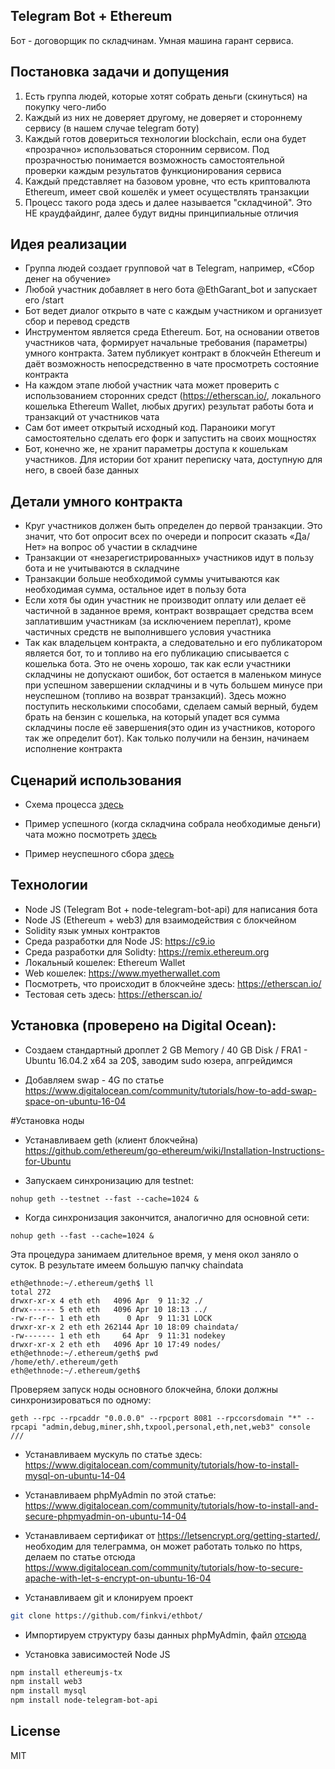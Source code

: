 ## Telegram Bot + Ethereum 

Бот - договорщик по складчинам. Умная машина гарант сервиса.

## Постановка задачи и допущения

1. Есть группа людей, которые хотят собрать деньги (скинуться) на покупку чего-либо
2. Каждый из них не доверяет другому, не доверяет и стороннему сервису (в нашем случае telegram боту)
3. Каждый готов довериться технологии blockchain, если она будет «прозрачно» использоваться сторонним сервисом. Под прозрачностью понимается возможность самостоятельной проверки каждым результатов функционирования сервиса
4. Каждый представляет на базовом уровне, что есть криптовалюта Ethereum, имеет свой кошелёк и умеет осуществлять транзакции
5. Процесс такого рода здесь и далее называется "складчиной". Это НЕ краудфайдинг, далее будут видны принципиальные отличия

## Идея реализации

- Группа людей создает групповой чат в Telegram, например, «Сбор денег на обучение»
- Любой участник добавляет в него бота @EthGarant_bot и запускает его /start
- Бот ведет диалог открыто в чате с каждым участником и организует сбор и перевод средств
- Инструментом является среда Ethereum. Бот, на основании ответов участников чата, формирует начальные требования (параметры) умного контракта. Затем публикует контракт в блокчейн Ethereum и даёт возможность непосредственно в чате просмотреть состояние контракта
- На каждом этапе любой участник чата может проверить с использованием сторонних средст (https://etherscan.io/, локального кошелька Ethereum Wallet, любых других) результат работы бота и транзакций от участников чата
- Сам бот имеет открытый исходный код. Параноики могут самостоятельно сделать его форк и запустить на своих мощностях
- Бот, конечно же, не хранит параметры доступа к кошелькам участников. Для истории бот хранит переписку чата, доступную для него, в своей базе данных

## Детали умного контракта
- Круг участников должен быть определен до первой транзакции. Это значит, что бот опросит всех по очереди и попросит сказать «Да/Нет» на вопрос об участии в складчине
- Транзакции от «незарегистрированных» участников идут в пользу бота и не учитываются в складчине
- Транзакции больше необходимой суммы учитываются как необходимая сумма, остальное идет в пользу бота
- Если хотя бы один участник не производит оплату или делает её частичной в заданное время, контракт возвращает средства всем заплатившим участникам (за исключением переплат), кроме частичных средств не выполнившего условия участника
- Так как владельцем контракта, а следовательно и его публикатором является бот, то и топливо на его публикацию списывается с кошелька бота. Это не очень хорошо, так как если участники складчины не допускают ошибок, бот остается в маленьком минусе при успешном завершении складчины и в чуть большем минусе при неуспешном (топливо на возврат транзакций). Здесь можно поступить несколькими способами, сделаем самый верный, будем брать на бензин с кошелька, на который упадет вся сумма складчины после её завершения(это один из участников, которого так же определит бот). Как только получили на бензин, начинаем исполнение контракта

## Сценарий использования

- Схема процесса [здесь](https://github.com/finkvi/ethbot/blob/master/presentation/Main%20Process.pdf)

- Пример успешного (когда складчина собрала необходимые деньги) чата можно посмотреть [здесь](https://github.com/finkvi/ethbot/blob/master/presentation/ExampleYes.pdf)

- Пример неуспешного сбора [здесь](https://github.com/finkvi/ethbot/blob/master/presentation/ExampleYes.pdf)


## Технологии
- Node JS (Telegram Bot + node-telegram-bot-api) для написания бота
- Node JS (Ethereum + web3) для взаимодействия с блокчейном
- Solidity язык умных контрактов
- Среда разработки для Node JS: https://c9.io
- Среда разработки для Solidty: https://remix.ethereum.org
- Локальный кошелек: Ethereum Wallet
- Web кошелек: https://www.myetherwallet.com
- Посмотреть, что происходит в блокчейне здесь: https://etherscan.io/
- Тестовая сеть здесь: https://etherscan.io/

## Установка (проверено на Digital Ocean):
- Создаем стандартный дроплет 2 GB Memory / 40 GB Disk / FRA1 - Ubuntu 16.04.2 x64  за 20$, заводим sudo юзера, апгрейдимся

- Добавляем swap - 4G по статье https://www.digitalocean.com/community/tutorials/how-to-add-swap-space-on-ubuntu-16-04

#Установка ноды
- Устанавливаем geth (клиент блокчейна) https://github.com/ethereum/go-ethereum/wiki/Installation-Instructions-for-Ubuntu

- Запускаем синхронизацию для testnet:
```
nohup geth --testnet --fast --cache=1024 &
```
- Когда синхронизация закончится, аналогично для основной сети:
```
nohup geth --fast --cache=1024 &
```
Эта процедура занимаем длительное время, у меня окол заняло о суток. В результате имеем большую папчку chaindata
```
eth@ethnode:~/.ethereum/geth$ ll
total 272
drwxr-xr-x 4 eth eth   4096 Apr  9 11:32 ./
drwx------ 5 eth eth   4096 Apr 10 18:13 ../
-rw-r--r-- 1 eth eth      0 Apr  9 11:31 LOCK
drwxr-xr-x 2 eth eth 262144 Apr 10 18:09 chaindata/
-rw------- 1 eth eth     64 Apr  9 11:31 nodekey
drwxr-xr-x 2 eth eth   4096 Apr 10 17:49 nodes/
eth@ethnode:~/.ethereum/geth$ pwd
/home/eth/.ethereum/geth
eth@ethnode:~/.ethereum/geth$ 
```

Проверяем запуск ноды основного блокчейна, блоки должны синхронизироваться по одному:
```
geth --rpc --rpcaddr "0.0.0.0" --rpcport 8081 --rpccorsdomain "*" --rpcapi "admin,debug,miner,shh,txpool,personal,eth,net,web3" console
///

```


- Устанавливаем мускуль по статье здесь: https://www.digitalocean.com/community/tutorials/how-to-install-mysql-on-ubuntu-14-04

- Устанавливаем phpMyAdmin по этой статье: https://www.digitalocean.com/community/tutorials/how-to-install-and-secure-phpmyadmin-on-ubuntu-14-04

- Устанавливаем сертификат от https://letsencrypt.org/getting-started/, необходим для телеграмма, он может работать только по https, делаем по статье отсюда https://www.digitalocean.com/community/tutorials/how-to-secure-apache-with-let-s-encrypt-on-ubuntu-16-04

- Устанавливаем git и клонируем проект
```sh
git clone https://github.com/finkvi/ethbot/
```
- Импортируем структуру базы данных phpMyAdmin, файл [отсюда](https://github.com/finkvi/ethbot/blob/master/deploy/botdb.sql)

- Установка зависимостей Node JS
```sh
npm install ethereumjs-tx
npm install web3
npm install mysql
npm install node-telegram-bot-api
```

## License
MIT
